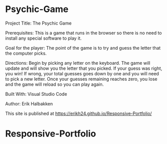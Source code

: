# Psychic-Game

Project Title:
The Psychic Game

Prerequisites:
This is a game that runs in the browser so there is no need to install any special software to play it.


Goal for the player:
The point of the game is to try and guess the letter that the computer picks.


Directions:
Begin by picking any letter on the keyboard. The game will update and will show you the letter that you picked. If your guess was right, you win! If wrong, your total guesses goes down by one and you will need to pick a new letter. Once your guesses remaining reaches zero, you lose and the game will reload so you can play again.

Built With:
Visual Studio Code

Author:
Erik Halbakken

This site is published at https://erikh24.github.io/Responsive-Portfolio/
# Responsive-Portfolio